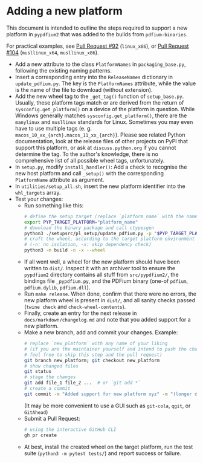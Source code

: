 <!-- SPDX-FileCopyrightText: 2022 geisserml <geisserml@gmail.com> -->
<!-- SPDX-License-Identifier: CC-BY-4.0 -->

# Adding a new platform

This document is intended to outline the steps required to support a new platform in `pypdfium2` that was added to the builds from `pdfium-binaries`.

For practical examples, see [Pull Request #92](https://github.com/pypdfium2-team/pypdfium2/pull/92/files) (`linux_x86`), or [Pull Request #104](https://github.com/pypdfium2-team/pypdfium2/pull/104/files) (`musllinux_x64`, `musllinux_x86`).

* Add a new attribute to the class `PlatformNames` in `packaging_base.py`, following the existing naming patterns.
* Insert a corresponding entry into the `ReleaseNames` dictionary in `update_pdfium.py`. The key is the `PlatformNames` attribute, while the value is the name of the file to download (without extension).
* Add the new wheel tag to the `_get_tag()` function of `setup_base.py`. Usually, these platform tags match or are derived from the return of `sysconfig.get_platform()` on a device of the platform in question. While Windows generally matches `sysconfig.get_platform()`, there are the `manylinux` and `musllinux` standards for Linux. Sometimes you may even have to use multiple tags (e. g. `macos_10_xx_{arch}.macos_11_xx_{arch}`). Please see related Python documentation, look at the release files of other projects on PyPI that support this platform, or ask at `discuss.python.org` if you cannot determine the tag. To the author's knowledge, there is no comprehensive list of all possible wheel tags, unfortunately.
* In `setup.py`, modify `install_handler()`: Add a check to recognise the new host platform and call `_setup()` with the corresponding `PlatformName` attribute as argument.
* In `utilities/setup_all.sh`, insert the new platform identifier into the `whl_targets` array.
* Test your changes:
  * Run something like this:
    ```bash
    # define the setup target (replace `platform_name` with the name of the new platform)
    export PYP_TARGET_PLATFORM="platform_name"
    # download the binary package and call ctypesgen
    python3 ./setupsrc/pl_setup/update_pdfium.py -p "$PYP_TARGET_PLATFORM"
    # craft the wheel, according to the target platform environment variable
    # (-n: no isolation, -x: skip dependency check)
    python3 -m build -n -x --wheel
    ```
  * If all went well, a wheel for the new platform should have been written to `dist/`. Inspect it with an archiver tool to ensure the `pypdfium2` directory contains all stuff from `src/pypdfium2/`, the bindings file `_pypdfium.py`, and the PDFium binary (one-of `pdfium`, `pdfium.dylib`, `pdfium.dll`).
  * Run `make release`. When done, confirm that there were no errors, the new platform wheel is present in `dist/`, and all sanity checks passed (`twine check` and `check-wheel-contents`).
  * Finally, create an entry for the next release in `docs/markdown/changelog.md` and note that you added support for a new platform.
  * Make a new branch, add and commit your changes. Example:
    ```bash
    # replace `new_platform` with any name of your liking
    # (if you are the maintainer yourself and intend to push the changes directly into main,
    # feel free to skip this step and the pull request)
    git branch new_platform; git checkout new_platform
    # show changed files
    git status
    # stage the changes
    git add file_1 file_2 ...  # or `git add *`
    # create a commit
    git commit -m "Added support for new platform xyz" -m "(longer description, if necessary)"
    ```
    (It may be more convenient to use a GUI such as `git-cola`, `qgit`, or `GitAhead`)
  * Submit a Pull Request:
    ```bash
    # using the interactive GitHub CLI
    gh pr create
    ```
  * At best, install the created wheel on the target platform, run the test suite (`python3 -m pytest tests/`) and report success or failure.
